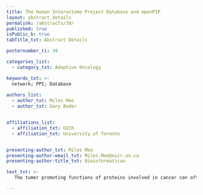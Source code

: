 ```yaml
---
title: The Human Interactome Project Database and openPIP 
layout: abstract_details
permalink: /abstracts/39/
published: true
isPublic_b: true
tabTitle_txt: Abstract Details

posternumber_ti: 39

categories_list: 
  - category_txt: Adaptive Oncology

keywords_txt: >-
  network; PPI; Database
  
authors_list:
  - author_txt: Miles Mee
  - author_txt: Gary Bader


affiliations_list:
  - affiliation_txt: OICR
  - affiliation_txt: University of Toronto


presenting-author_txt: Miles Mee
presenting-author-email_txt: Miles.Mee@oicr.on.ca
presenting-author-title_txt: Bioinformatican

text_txt: >-
   The tumor promoting functions of proteins involved in cancer can often be the result of their interactions with other proteins. A reference of the complete protein-protein interactome is necessary to have a comprehensive understanding of genotype-phenotype relationships and cancer. Currently available human protein interactome maps are incomplete and biased. The Human Reference Protein Interactome Mapping Project, being carried out by The Center for Cancer Systems Biology at Dana-Farber Cancer Institute, aims to systematically test all pairwise combinations of human protein-coding genes for interactions between them. Currently, this dataset consists of 53,000 protein-protein interactions involving 8,300 proteins. Here we present the web portal that host this dataset, in addition to interactions curated from literature, allowing researchers to query, download, and analyze high quality protein-protein interactions networks. Features of the web portal include query and filtering options, visualization of network results,  GO enrichment of the network results, and exportation of network results to external analysis tools including Reactome, cBioPortal, and gProfiler, among others. In future the web framework used to host this dataset, openPIP, will be openly available for researchers to host their own PPI data in their own instance of the web-portal. The web-portal can be accessed at interactome.baderlab.org.

---
```

